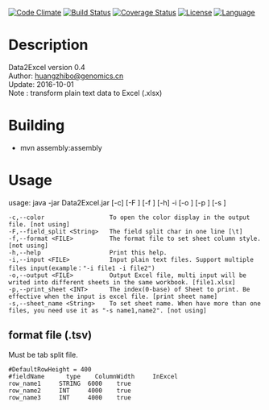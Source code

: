[![Code Climate](https://codeclimate.com/github/huangzhibo/Data2Excel/badges/gpa.svg)](https://codeclimate.com/github/huangzhibo/Data2Excel)
[![Build Status](https://travis-ci.org/huangzhibo/Data2Excel.svg?branch=master)](https://travis-ci.org/huangzhibo/Data2Excel)
[![Coverage Status](https://coveralls.io/repos/github/huangzhibo/Data2Excel/badge.svg?branch=master)](https://coveralls.io/github/huangzhibo/Data2Excel?branch=master)
[![License](http://img.shields.io/badge/license-MIT-blue.svg)](https://github.com/huangzhibo/Data2Excel)
[![Language](http://img.shields.io/badge/language-java-brightgreen.svg)](https://www.java.com/)
# Description
Data2Excel version 0.4  
Author: huangzhibo@genomics.cn  
Update: 2016-10-01  
Note  : transform plain text data to Excel (.xlsx)

# Building
- mvn assembly:assembly

# Usage
usage: java -jar Data2Excel.jar [-c] [-F <String>] [-f <FILE>] [-h] -i <FILE> [-o <FILE>] [-p <INT>] [-s <String>]

    -c,--color                  To open the color display in the output file. [not using]
    -F,--field_split <String>   The field split char in one line [\t]
    -f,--format <FILE>          The format file to set sheet column style. [not using]
    -h,--help                   Print this help.
    -i,--input <FILE>           Input plain text files. Support multiple files input(example："-i file1 -i file2")
    -o,--output <FILE>          Output Excel file, multi input will be writed into different sheets in the same workbook. [file1.xlsx]
    -p,--print_sheet <INT>      The index(0-base) of Sheet to print. Be effective when the input is excel file. [print sheet name]
    -s,--sheet_name <String>    To set sheet name. When have more than one files, you need use it as "-s name1,name2". [not using]


## format file (.tsv)
Must be tab split file.

```
#DefaultRowHeight = 400
#fieldName      type    ColumnWidth     InExcel
row_name1     STRING  6000    true
row_name2     INT     4000    true
row_name3     INT     4000    true
```
